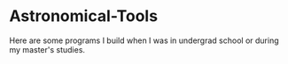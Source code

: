 # Astronomical-Tools
Here are some programs I build when I was in undergrad school or during my master's studies.
